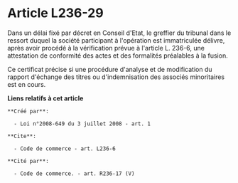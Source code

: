 # Article L236-29

Dans un délai fixé par décret en Conseil d'Etat, le greffier du tribunal dans le ressort duquel la société participant à
l'opération est immatriculée délivre, après avoir procédé à la vérification prévue à l'article L. 236-6, une attestation de
conformité des actes et des formalités préalables à la fusion. 

Ce certificat précise si une procédure d'analyse et de modification du rapport d'échange des titres ou d'indemnisation des
associés minoritaires est en cours.

**Liens relatifs à cet article**

	**Créé par**:

	  - Loi n°2008-649 du 3 juillet 2008 - art. 1

	**Cite**:

	  - Code de commerce - art. L236-6

	**Cité par**:

	  - Code de commerce. - art. R236-17 (V)

